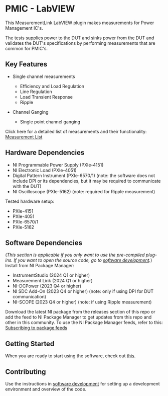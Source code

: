 # PMIC - LabVIEW

 This MeasurementLink LabVIEW plugin makes measurements for Power Management IC's.
 
 The tests supplies power to the DUT and sinks power from the DUT and validates the DUT's specifications by performing measurements that are common for PMIC's.

## Key Features

 - Single channel measurements
   - Efficiency and Load Regulation
   - Line Regulation
   - Load Transient Response
   - Ripple

 - Channel Ganging
   - Single point channel ganging

Click here for a detailed list of measurements and their functionality: [Measurement List](docs/measurements/meas-index.md)

## Hardware Dependencies

- NI Programmable Power Supply (PXIe-4151)
- NI Electronic Load (PXIe-4051)
- Digital Pattern Instrument (PXIe-6570/1) (note: the software does not include DPI or its dependencies, but it may be required to communicate with the DUT)
- NI Oscilloscope (PXIe-5162) (note: required for Ripple measurement)

Tested hardware setup:
- PXIe-4151
- PXIe-4051
- PXIe-6570/1
- PXIe-5162

## Software Dependencies
(*This section is applicable if you only want to use the pre-compiled plug-ins. If you want to open the source code, go to [software development](docs/sw-dev.md).*)  
Install from NI Package Manager:

- InstrumentStudio (2024 Q1 or higher)
- Measurement Link (2024 Q1 or higher)
- NI-DCPower (2023 Q4 or higher)
- NI SDC Add-On (2023 Q4 or higher) (note: only if using DPI for DUT communication)
- NI-SCOPE (2023 Q4 or higher) (note: if using Ripple measurement)

Download the latest NI package from the releases section of this repo or add the feed to NI Package Manager to get updates from this repo and other in this community. To use the NI Package Manager feeds, refer to this: [Subscribing to package feeds](https://github.com/NI-MeasurementLink-Plug-Ins/package-manager-feeds)

## Getting Started
When you are ready to start using the software, check out [this](docs/help.md).

## Contributing
Use the instructions in [software development](docs/sw-dev.md) for setting up a development environment and overview of the code.
